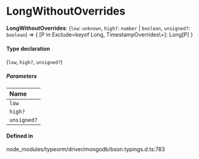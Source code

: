 # LongWithoutOverrides

 **LongWithoutOverrides**: (`low`: `unknown`, `high?`: `number` \| `boolean`, `unsigned?`: `boolean`) => { [P in Exclude<keyof Long, TimestampOverrides\\>]: Long[P] }

#### Type declaration

(`low`, `high?`, `unsigned?`)

##### Parameters

| Name |
| :------ |
| `low` | `unknown` |
| `high?` | `number` \| `boolean` |
| `unsigned?` | `boolean` |

#### Defined in

node_modules/typeorm/driver/mongodb/bson.typings.d.ts:783
